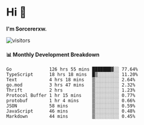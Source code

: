 # Hi 👋

**I'm Sorcererxw.**
 
![visitors](https://visitor-badge.glitch.me/badge?page_id=sorcererxw.sorcererx)

#### 📊 Monthly Development Breakdown

<!--START_SECTION:waka-->
```text
Go              126 hrs 55 mins ███████▓░░ 77.64%
TypeScript      18 hrs 18 mins  █▒░░░░░░░░ 11.20%
Text            4 hrs 18 mins   ▒░░░░░░░░░ 2.64%
go.mod          3 hrs 47 mins   ▒░░░░░░░░░ 2.32%
Thrift          2 hrs           ▒░░░░░░░░░ 1.23%
Protocol Buffer 1 hr 15 mins    ▒░░░░░░░░░ 0.77%
protobuf        1 hr 4 mins     ▒░░░░░░░░░ 0.66%
JSON            58 mins         ▒░░░░░░░░░ 0.59%
JavaScript      46 mins         ▒░░░░░░░░░ 0.48%
Markdown        44 mins         ▒░░░░░░░░░ 0.45%
```
<!--END_SECTION:waka-->

